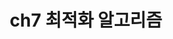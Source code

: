 ---
category: [ch7 최적화 알고리즘] #Category ID.
title: ch7 최적화 알고리즘 #Category title.
description: ch7 최적화 알고리즘
---